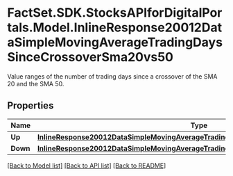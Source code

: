 # FactSet.SDK.StocksAPIforDigitalPortals.Model.InlineResponse20012DataSimpleMovingAverageTradingDaysSinceCrossoverSma20vs50
Value ranges of the number of trading days since a crossover of the SMA 20 and the SMA 50.

## Properties

Name | Type | Description | Notes
------------ | ------------- | ------------- | -------------
**Up** | [**InlineResponse20012DataSimpleMovingAverageTradingDaysSinceCrossoverSma20vs50Up**](InlineResponse20012DataSimpleMovingAverageTradingDaysSinceCrossoverSma20vs50Up.md) |  | [optional] 
**Down** | [**InlineResponse20012DataSimpleMovingAverageTradingDaysSinceCrossoverSma20vs50Down**](InlineResponse20012DataSimpleMovingAverageTradingDaysSinceCrossoverSma20vs50Down.md) |  | [optional] 

[[Back to Model list]](../README.md#documentation-for-models) [[Back to API list]](../README.md#documentation-for-api-endpoints) [[Back to README]](../README.md)

